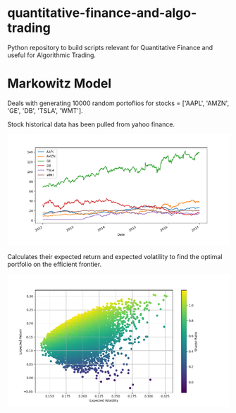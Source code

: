 # quantitative-finance-and-algo-trading
Python repository to build scripts relevant for Quantitative Finance and useful for Algorithmic Trading.

# Markowitz Model
Deals with generating 10000 random portoflios for stocks = ['AAPL', 'AMZN', 'GE', 'DB', 'TSLA', 'WMT'].

Stock historical data has been pulled from yahoo finance.

![screenshot](imageDir/stocks.png)

Calculates their expected return and expected volatility to find the optimal portfolio on the efficient frontier.

![screenshot](imageDir/frontier.png)